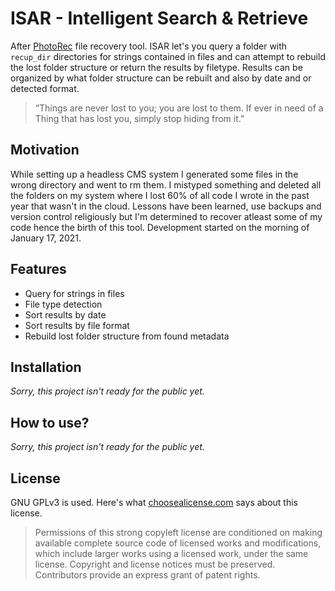 # ISAR - Intelligent Search & Retrieve
After [PhotoRec](https://github.com/cgsecurity/testdisk) file recovery tool. ISAR let's you query a folder with `recup_dir` directories for strings contained in files and can attempt to rebuild the lost folder structure or return the results by filetype. Results can be organized by what folder structure can be rebuilt and also by date and or detected format. 
 > “Things are never lost to you; you are lost to them. If ever in need of a Thing that has lost you, simply stop hiding from it.” 


## Motivation
While setting up a headless CMS system I generated some files in the wrong directory and went to rm them. I mistyped something and deleted all the folders on my system where I lost 60% of all code I wrote in the past year that wasn't in the cloud. Lessons have been learned, use backups and version control religiously but I'm determined to recover atleast some of my code hence the birth of this tool. Development started on the morning of January 17, 2021.


## Features
 - Query for strings in files
 - File type detection
 - Sort results by date
 - Sort results by file format
 - Rebuild lost folder structure from found metadata


## Installation
*Sorry, this project isn't ready for the public yet.* 


## How to use?
*Sorry, this project isn't ready for the public yet.* 


## License

GNU GPLv3 is used. Here's what [choosealicense.com](https://choosealicense.com/licenses/gpl-3.0/) says about this license.
 > Permissions of this strong copyleft license are conditioned on making available complete source code of licensed works and modifications, which include larger works using a licensed work, under the same license. Copyright and license notices must be preserved. Contributors provide an express grant of patent rights. 